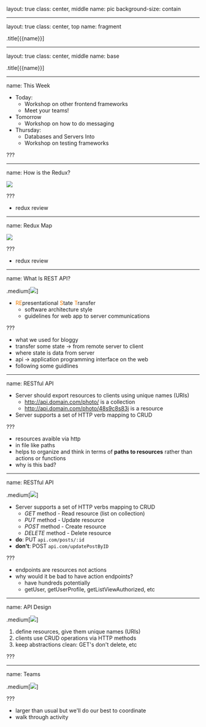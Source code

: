 layout: true
class: center, middle
name: pic
background-size: contain

---

layout: true
class: center, top
name: fragment

.title[{{name}}]

---
layout: true
class: center, middle
name: base

.title[{{name}}]

---
name: This Week

* Today:
  * Workshop on other frontend frameworks
  * Meet your teams!
* Tomorrow
  * Workshop on how to do messaging
* Thursday:
  * Databases and Servers Into
  * Workshop on testing frameworks


???




<!-- name: CS52 Art



![](img/functions-table.jpg)



* quiz grading tonight, do people want a quick review? -->






---
name: How is the Redux?



![](img/table-dash-redux.jpg)


???
* redux review




---
name: Redux Map



![](img/table-redux-takeover.jpg)


???
* redux review



---
name: What Is REST API?


.medium[![](img/getsomerest.png)]

* <span style="color: #F27D00">RE</span>presentational <span style="color: #F27D00">S</span>tate <span style="color: #F27D00">T</span>ransfer
  * software architecture style
  * guidelines for web app to server communications

???
* what we used for bloggy
* transfer some state -> from remote server to client
* where state is data from server
* api -> application programming interface on the web
* following some guidlines





---
name:  RESTful API


* Server should export resources to clients using unique names (URIs)
  * http://api.domain.com/photo/ is a collection
  * http://api.domain.com/photo/48s9c8s83j is a resource
* Server supports a set of HTTP verb mapping to CRUD

???
* resources avaible via http
* in file like paths
* helps to organize and think in terms of **paths to resources** rather than actions or functions
* why is this bad?





---
name:  RESTful API

.medium[![](img/mongodb-crud-operations1.png)]


* Server supports a set of HTTP verbs mapping to CRUD
  * *GET* method - Read resource (list on collection)
  * *PUT* method - Update resource
  * *POST* method - Create resource
  * *DELETE* method - Delete resource
* **do**: PUT `api.com/posts/:id`
* **don't**: POST `api.com/updatePostByID`


???
* endpoints are resources not actions
* why would it be bad to have action endpoints?
   * have hundreds potentially
   * getUser, getUserProfile, getListViewAuthorized, etc






---
name: API Design

.medium[![](img/rest-crud.png)]


1. define resources, give them unique names (URIs)
1. clients use CRUD operations via HTTP methods
1. keep abstractions clean: GET's don't delete, etc

???





---
name: Teams


.medium[![](img/teams.jpg)]


???
* larger than usual but we'll do our best to coordinate
* walk through activity

